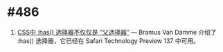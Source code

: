 # #486

1. [CSS中 :has() 选择器不仅仅是 “父选择器”](https://github.com/FEDarling/fe-translate-weekly/blob/master/CSS%20Weekly/%23%20486/1.CSS%E4%B8%AD%20:has()%20%E9%80%89%E6%8B%A9%E5%99%A8%E4%B8%8D%E4%BB%85%E4%BB%85%E6%98%AF%20%E2%80%9C%E7%88%B6%E9%80%89%E6%8B%A9%E5%99%A8%E2%80%9D.md) — Bramus Van Damme 介绍了 :has() 选择器，它已经在 Safari Technology Preview 137 中可用。